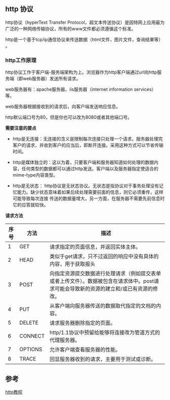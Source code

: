 ## http 协议

http协议（hyperText Transfer Protocol，超文本传送协议）是因特网上应用最为广泛的一种网络传输协议，所有的www文件都必须遵循这个标准。

http是一个基于tcp/ip通信协议来传送数据（html文件，图片文件，查询结果等） 。

### http工作原理

http协议工作于客户端-服务端架构为上。浏览器作为http客户端通过url向http服务端（即web服务器）发送所有请求。

web服务器有：apache服务器，iis服务器（internet information services）等。

web服务器根据接收到的请求后，向客户端发送响应信息。

http默认端口号为80，但是你也可以改为8080或者其他端口号。

**需要注意的要点**

- http是无连接：无连接的含义是限制每次连接只处理一个请求。服务器处理完客户的请求，并收到客户的应当后，即断开连接。采用这种方式可以节省传输时间。

- http是媒体独立的：这以为着，只要客户端和服务器知道如何处理的数据内容，任何类型的数据都可以通过http发送。客户端以及服务器指定使适合的mime-type内容类型。

- http是无状态： http协议是无状态协议。无状态是指协议对于事务处理没有记忆能力。缺少状态意味着如果后续处理需要前面的信息，则它必须重传，这样可能导致每次连接
传送的数据量增大。另一方面，在服务器不需要先前信息时它的应答就较快。

**请求方法**

|序号|方法|描述|
|----|-----|----------|
|1|GET|请求指定的页面信息，并返回实体主体。|
|2|HEAD|类似于get请求，只不过返回的响应中没有具体的内容，用于获取报头|
|3|POST|向指定资源提交数据进行处理请求（例如提交表单或者上传文件）。数据被包含在请求体中。post请求可能会导致新的资源的建立和/或已有资源的修改。|
|4|PUT|从客户端向服务器传送的数据取代指定的文档的内容。|
|5|DELETE|请求服务器删除指定的页面。|
|6|CONNECT|http/1.1协议中预留给能够将连接改为管道方式的代理服务器。|
|7|OPTIONS|允许客户端查看服务器的性能。|
|8|TRACE|回显服务器收到的请求，主要用于测试或诊断。|





## 参考

[http教程](http://www.runoob.com/http/http-tutorial.html)
